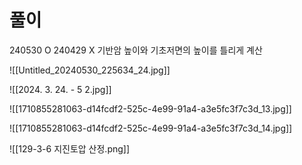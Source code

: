 # 풀이


240530 O 
240429 X 기반암 높이와 기초저면의 높이를 틀리게 계산

![[Untitled_20240530_225634_24.jpg]]


![[2024. 3. 24. - 5 2.jpg]]

![[1710855281063-d14fcdf2-525c-4e99-91a4-a3e5fc3f7c3d_13.jpg]]

![[1710855281063-d14fcdf2-525c-4e99-91a4-a3e5fc3f7c3d_14.jpg]]

![[129-3-6 지진토압 산정.png]]